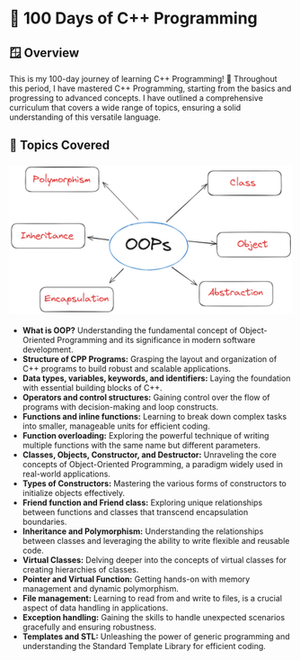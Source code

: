 # 🚀 100 Days of C++ Programming

## 🪟 Overview

This is my 100-day journey of learning C++ Programming! 🎉 Throughout this period, I have mastered C++ Programming, starting from the basics and progressing to advanced concepts. I have outlined a comprehensive curriculum that covers a wide range of topics, ensuring a solid understanding of this versatile language.

## 🎯 Topics Covered

### <img src="read.png">

- **What is OOP?** Understanding the fundamental concept of Object-Oriented Programming and its significance in modern software development.
- **Structure of CPP Programs:** Grasping the layout and organization of C++ programs to build robust and scalable applications.
- **Data types, variables, keywords, and identifiers:** Laying the foundation with essential building blocks of C++.
- **Operators and control structures:** Gaining control over the flow of programs with decision-making and loop constructs.
- **Functions and inline functions:** Learning to break down complex tasks into smaller, manageable units for efficient coding.
- **Function overloading:** Exploring the powerful technique of writing multiple functions with the same name but different parameters.
- **Classes, Objects, Constructor, and Destructor:** Unraveling the core concepts of Object-Oriented Programming, a paradigm widely used in real-world applications.
- **Types of Constructors:** Mastering the various forms of constructors to initialize objects effectively.
- **Friend function and Friend class:** Exploring unique relationships between functions and classes that transcend encapsulation boundaries.
- **Inheritance and Polymorphism:** Understanding the relationships between classes and leveraging the ability to write flexible and reusable code.
- **Virtual Classes:** Delving deeper into the concepts of virtual classes for creating hierarchies of classes.
- **Pointer and Virtual Function:** Getting hands-on with memory management and dynamic polymorphism.
- **File management:** Learning to read from and write to files, is a crucial aspect of data handling in applications.
- **Exception handling:** Gaining the skills to handle unexpected scenarios gracefully and ensuring robustness.
- **Templates and STL:** Unleashing the power of generic programming and understanding the Standard Template Library for efficient coding.
